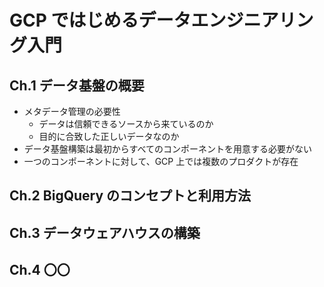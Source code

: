 # GCP ではじめるデータエンジニアリング入門

## Ch.1 データ基盤の概要

- メタデータ管理の必要性
  - データは信頼できるソースから来ているのか
  - 目的に合致した正しいデータなのか
- データ基盤構築は最初からすべてのコンポーネントを用意する必要がない
- 一つのコンポーネントに対して、GCP 上では複数のプロダクトが存在

## Ch.2 BigQuery のコンセプトと利用方法

## Ch.3 データウェアハウスの構築

## Ch.4 〇〇
